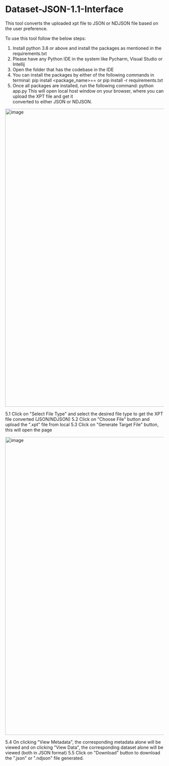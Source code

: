 # Dataset-JSON-1.1-Interface

This tool converts the uploaded xpt file to JSON or NDJSON file based on the user preference.

To use this tool follow the below steps:
1. Install python 3.8 or above and install the packages as mentioned in the requirements.txt
2. Please have any Python IDE in the system like Pycharm, Visual Studio or Intellij
3. Open the folder that has the codebase in the IDE
4. You can install the packages by either of the following commands in terminal:
   pip install <package_name>==<version>
   or pip install -r requirements.txt
5. Once all packages are installed, run the following command:
   python app.py
   This will open local host window on your browser, where you can upload the XPT file and get it   
   converted to either JSON or NDJSON.
   
<img width="946" alt="image" src="https://github.com/user-attachments/assets/59667c15-942e-4bcc-bc9a-d9a0609e13f9">

   5.1 Click on "Select File Type" and select the desired file type to get the XPT file converted (JSON/NDJSON)
   5.2 Click on "Choose File" button and upload the ".xpt" file from local
   5.3 Click on "Generate Target File" button, this will open the page

<img width="946" alt="image" src="https://github.com/user-attachments/assets/723ad699-a54f-429a-ae02-a8a3543dc989">

   5.4 On clicking "View Metadata", the corresponding metadata alone will be viewed and on clicking "View Data", the corresponding dataset alone will be viewed (both in JSON format)
   5.5 Click on "Download" button to download the ".json" or ".ndjson" file generated.


